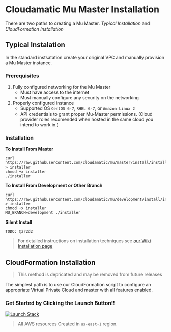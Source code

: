# Cloudamatic Mu Master Installation
There are two paths to creating a Mu Master. _Typical Installation_ and _CloudFormation Installation_

## Typical Instalation
In the standard instsatation create your original VPC and manually provision a Mu Master instance.

### Prerequisites
1. Fully configured networking for the Mu Master
	* Must have access to the internet
	* Must manually configure any security on the networking
1. Properly configured instance
	* Supported OS `CentOS 6-7`, `RHEL 6-7`, or `Amazon Linux 2`
	* API credentials to grant proper Mu-Master permissions. (Cloud provider roles recomended when hosted in the same cloud you intend to work in.)

### Installation 

**To Install From Master**
```
curl https://raw.githubusercontent.com/cloudamatic/mu/master/install/installer > installer
chmod +x installer
./installer
```

**To Install From Development or Other Branch**
```
curl https://raw.githubusercontent.com/cloudamatic/mu/development/install/installer > installer
chmod +x installer
MU_BRANCH=development ./installer
```

**Silent Install**
```
TODO: @zr2d2
```
>For detailed instructions on installation techniques see [our Wiki Installation page](https://github.com/cloudamatic/mu/wiki/Install-Home)

## CloudFormation Installation
> This method is depricated and may be removed from future releases

The simplest path is to use our CloudFormation script to configure an appropriate Virtual Private Cloud and master with all features enabled. 

### Get Started by Clicking the Launch Button!!

[![Launch Stack](https://s3.amazonaws.com/cloudformation-examples/cloudformation-launch-stack.png)](https://console.aws.amazon.com/cloudformation/home?region=us-east-1#/stacks/new?stackName=CloudamaticInstaller&templateURL=https://s3.amazonaws.com/mu-cfn-installer/cfn_create_mu_master.json)

>All  AWS resources Created in `us-east-1` region.
